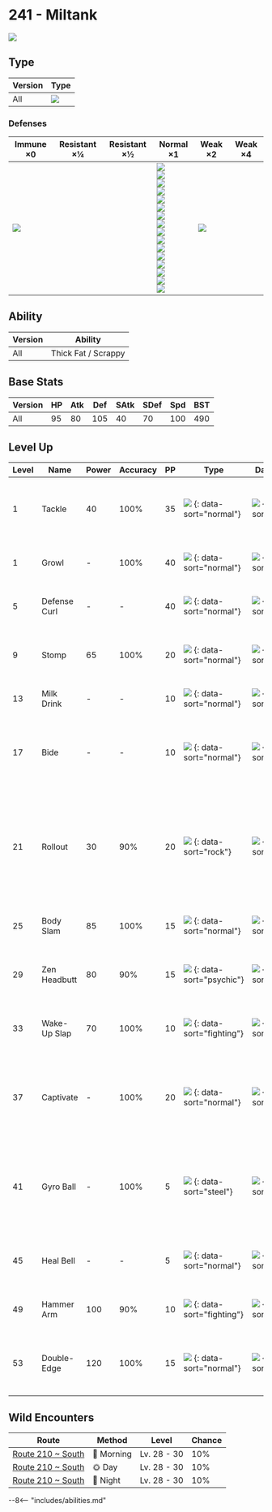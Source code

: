 # 241 - Miltank
![][241]

## Type

Version | Type
---     | ---
All     | ![][normal]

### Defenses

Immune ×0      | Resistant ×¼ | Resistant ×½ | Normal ×1                                                                                                                                                                                                                           | Weak ×2           | Weak ×4
---            | ---          | ---          | ---                                                                                                                                                                                                                                 | ---               | ---
![][ghost]<br> | &nbsp;       | &nbsp;       | ![][normal]<br>![][flying]<br>![][poison]<br>![][ground]<br>![][rock]<br>![][bug]<br>![][steel]<br>![][fire]<br>![][water]<br>![][grass]<br>![][electric]<br>![][psychic]<br>![][ice]<br>![][dragon]<br>![][dark]<br>![][fairy]<br> | ![][fighting]<br> | &nbsp;

## Ability

Version | Ability
---     | ---
All     | Thick Fat / Scrappy

## Base Stats

Version | HP  | Atk | Def | SAtk | SDef | Spd | BST
---     | --- | --- | --- | ---  | ---  | --- | ---
All     | 95  | 80  | 105 | 40   | 70   | 100 | 490

## Level Up

Level | Name         | Power | Accuracy | PP  | Type                                   | Damage Class                           | Description
---   | ---          | ---   | ---      | --- | ---                                    | ---                                    | ---
1     | Tackle       | 40    | 100%     | 35  | ![][normal] {: data-sort="normal"}     | ![][physical] {: data-sort="physical"} | Inflicts regular damage with no additional effect.
1     | Growl        | -     | 100%     | 40  | ![][normal] {: data-sort="normal"}     | ![][status] {: data-sort="status"}     | Lowers the target's Attack by one stage.
5     | Defense Curl | -     | -        | 40  | ![][normal] {: data-sort="normal"}     | ![][status] {: data-sort="status"}     | Raises user's Defense by one stage.
9     | Stomp        | 65    | 100%     | 20  | ![][normal] {: data-sort="normal"}     | ![][physical] {: data-sort="physical"} | Has a 30% chance to make the target flinch.
13    | Milk Drink   | -     | -        | 10  | ![][normal] {: data-sort="normal"}     | ![][status] {: data-sort="status"}     | Heals the user by half its max HP.
17    | Bide         | -     | -        | 10  | ![][normal] {: data-sort="normal"}     | ![][physical] {: data-sort="physical"} | User waits for two turns, then hits back for twice the damage it took.
21    | Rollout      | 30    | 90%      | 20  | ![][rock] {: data-sort="rock"}         | ![][physical] {: data-sort="physical"} | Power doubles every turn this move is used in succession after the first, resetting after five turns.
25    | Body Slam    | 85    | 100%     | 15  | ![][normal] {: data-sort="normal"}     | ![][physical] {: data-sort="physical"} | Has a 30% chance to paralyze the target.
29    | Zen Headbutt | 80    | 90%      | 15  | ![][psychic] {: data-sort="psychic"}   | ![][physical] {: data-sort="physical"} | Has a 20% chance to make the target flinch.
33    | Wake-Up Slap | 70    | 100%     | 10  | ![][fighting] {: data-sort="fighting"} | ![][physical] {: data-sort="physical"} | If the target is asleep, has double power and wakes it up.
37    | Captivate    | -     | 100%     | 20  | ![][normal] {: data-sort="normal"}     | ![][status] {: data-sort="status"}     | Lowers the target's Special Attack by two stages if it's the opposite gender.
41    | Gyro Ball    | -     | 100%     | 5   | ![][steel] {: data-sort="steel"}       | ![][physical] {: data-sort="physical"} | Power raises when the user has lower Speed, up to a maximum of 150.
45    | Heal Bell    | -     | -        | 5   | ![][normal] {: data-sort="normal"}     | ![][status] {: data-sort="status"}     | Cures the entire party of major status effects.
49    | Hammer Arm   | 100   | 90%      | 10  | ![][fighting] {: data-sort="fighting"} | ![][physical] {: data-sort="physical"} | Lowers user's Speed by one stage.
53    | Double-Edge  | 120   | 100%     | 15  | ![][normal] {: data-sort="normal"}     | ![][physical] {: data-sort="physical"} | User receives 1/3 the damage inflicted in recoil.

## Wild Encounters

Route               | Method    | Level       | Chance
---                 | ---       | ---         | ---
[Route 210 ~ South] | 🌅 Morning | Lv. 28 - 30 | 10%
[Route 210 ~ South] | 🌞 Day     | Lv. 28 - 30 | 10%
[Route 210 ~ South] | 🌙 Night   | Lv. 28 - 30 | 10%

--8<-- "includes/abilities.md"

[241]: ../img/pokemon/241.png
[normal]: ../img/types/normal.png
[fire]: ../img/types/fire.png
[fighting]: ../img/types/fighting.png
[water]: ../img/types/water.png
[flying]: ../img/types/flying.png
[grass]: ../img/types/grass.png
[poison]: ../img/types/poison.png
[electric]: ../img/types/electric.png
[ground]: ../img/types/ground.png
[psychic]: ../img/types/psychic.png
[rock]: ../img/types/rock.png
[ice]: ../img/types/ice.png
[bug]: ../img/types/bug.png
[dragon]: ../img/types/dragon.png
[ghost]: ../img/types/ghost.png
[dark]: ../img/types/dark.png
[steel]: ../img/types/steel.png
[fairy]: ../img/types/fairy.png
[physical]: ../img/types/physical.png
[status]: ../img/types/status.png
[Route 210 ~ South]: ../../wild_pokemon/route_210__south/
